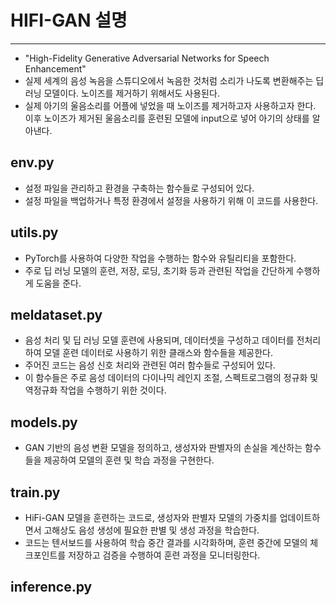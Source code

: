 # HIFI-GAN 설명
---
- "High-Fidelity Generative Adversarial Networks for Speech Enhancement"
- 실제 세계의 음성 녹음을 스튜디오에서 녹음한 것처럼 소리가 나도록 변환해주는 딥러닝 모델이다. 노이즈를 제거하기 위해서도 사용된다.
- 실제 아기의 울음소리를 어플에 넣었을 때 노이즈를 제거하고자 사용하고자 한다. 이후 노이즈가 제거된 울음소리를 훈련된 모델에 input으로 넣어 아기의 상태를 알아낸다.

## env.py
- 설정 파일을 관리하고 환경을 구축하는 함수들로 구성되어 있다.
- 설정 파일을 백업하거나 특정 환경에서 설정을 사용하기 위해 이 코드를 사용한다.


## utils.py
- PyTorch를 사용하여 다양한 작업을 수행하는 함수와 유틸리티을 포함한다.
- 주로 딥 러닝 모델의 훈련, 저장, 로딩, 초기화 등과 관련된 작업을 간단하게 수행하게 도움을 준다.

## meldataset.py
- 음성 처리 및 딥 러닝 모델 훈련에 사용되며, 데이터셋을 구성하고 데이터를 전처리하여 모델 훈련 데이터로 사용하기 위한 클래스와 함수들을 제공한다.
- 주어진 코드는 음성 신호 처리와 관련된 여러 함수들로 구성되어 있다.
- 이 함수들은 주로 음성 데이터의 다이나믹 레인지 조절, 스펙트로그램의 정규화 및 역정규화 작업을 수행하기 위한 것이다.

## models.py
- GAN 기반의 음성 변환 모델을 정의하고, 생성자와 판별자의 손실을 계산하는 함수들을 제공하여 모델의 훈련 및 학습 과정을 구현한다.

## train.py
- HiFi-GAN 모델을 훈련하는 코드로, 생성자와 판별자 모델의 가중치를 업데이트하면서 고해상도 음성 생성에 필요한 판별 및 생성 과정을 학습한다.
- 코드는 텐서보드를 사용하여 학습 중간 결과를 시각화하며, 훈련 중간에 모델의 체크포인트를 저장하고 검증을 수행하여 훈련 과정을 모니터링한다.

## inference.py




